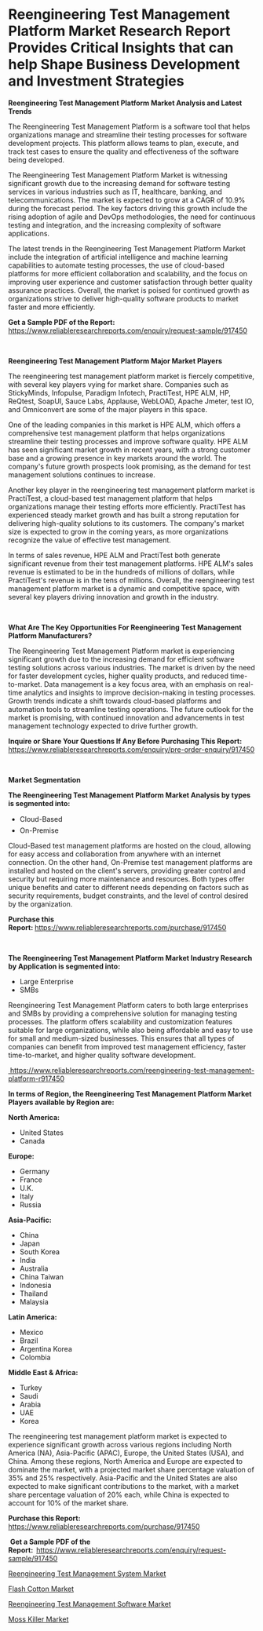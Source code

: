 <p><h1>Reengineering Test Management Platform Market Research Report Provides Critical Insights that can help Shape Business Development and Investment Strategies</h1></p><p><strong>Reengineering Test Management Platform Market Analysis and Latest Trends</strong></p>
<p><p>The Reengineering Test Management Platform is a software tool that helps organizations manage and streamline their testing processes for software development projects. This platform allows teams to plan, execute, and track test cases to ensure the quality and effectiveness of the software being developed.</p><p>The Reengineering Test Management Platform Market is witnessing significant growth due to the increasing demand for software testing services in various industries such as IT, healthcare, banking, and telecommunications. The market is expected to grow at a CAGR of 10.9% during the forecast period. The key factors driving this growth include the rising adoption of agile and DevOps methodologies, the need for continuous testing and integration, and the increasing complexity of software applications.</p><p>The latest trends in the Reengineering Test Management Platform Market include the integration of artificial intelligence and machine learning capabilities to automate testing processes, the use of cloud-based platforms for more efficient collaboration and scalability, and the focus on improving user experience and customer satisfaction through better quality assurance practices. Overall, the market is poised for continued growth as organizations strive to deliver high-quality software products to market faster and more efficiently.</p></p>
<p><strong>Get a Sample PDF of the Report:&nbsp;</strong> <a href="https://www.reliableresearchreports.com/enquiry/request-sample/917450">https://www.reliableresearchreports.com/enquiry/request-sample/917450</a></p>
<p>&nbsp;</p>
<p><strong>Reengineering Test Management Platform Major Market Players</strong></p>
<p><p>The reengineering test management platform market is fiercely competitive, with several key players vying for market share. Companies such as StickyMinds, Infopulse, Paradigm Infotech, PractiTest, HPE ALM, HP, ReQtest, SoapUI, Sauce Labs, Applause, WebLOAD, Apache Jmeter, test IO, and Omniconvert are some of the major players in this space.</p><p>One of the leading companies in this market is HPE ALM, which offers a comprehensive test management platform that helps organizations streamline their testing processes and improve software quality. HPE ALM has seen significant market growth in recent years, with a strong customer base and a growing presence in key markets around the world. The company's future growth prospects look promising, as the demand for test management solutions continues to increase.</p><p>Another key player in the reengineering test management platform market is PractiTest, a cloud-based test management platform that helps organizations manage their testing efforts more efficiently. PractiTest has experienced steady market growth and has built a strong reputation for delivering high-quality solutions to its customers. The company's market size is expected to grow in the coming years, as more organizations recognize the value of effective test management.</p><p>In terms of sales revenue, HPE ALM and PractiTest both generate significant revenue from their test management platforms. HPE ALM's sales revenue is estimated to be in the hundreds of millions of dollars, while PractiTest's revenue is in the tens of millions. Overall, the reengineering test management platform market is a dynamic and competitive space, with several key players driving innovation and growth in the industry.</p></p>
<p>&nbsp;</p>
<p><strong>What Are The Key Opportunities For Reengineering Test Management Platform Manufacturers?</strong></p>
<p><p>The Reengineering Test Management Platform market is experiencing significant growth due to the increasing demand for efficient software testing solutions across various industries. The market is driven by the need for faster development cycles, higher quality products, and reduced time-to-market. Data management is a key focus area, with an emphasis on real-time analytics and insights to improve decision-making in testing processes. Growth trends indicate a shift towards cloud-based platforms and automation tools to streamline testing operations. The future outlook for the market is promising, with continued innovation and advancements in test management technology expected to drive further growth.</p></p>
<p><strong>Inquire or Share Your Questions If Any Before Purchasing This Report:</strong> <a href="https://www.reliableresearchreports.com/enquiry/pre-order-enquiry/917450">https://www.reliableresearchreports.com/enquiry/pre-order-enquiry/917450</a></p>
<p>&nbsp;</p>
<p><strong>Market Segmentation</strong></p>
<p><strong>The Reengineering Test Management Platform Market Analysis by types is segmented into:</strong></p>
<p><ul><li>Cloud-Based</li><li>On-Premise</li></ul></p>
<p><p>Cloud-Based test management platforms are hosted on the cloud, allowing for easy access and collaboration from anywhere with an internet connection. On the other hand, On-Premise test management platforms are installed and hosted on the client's servers, providing greater control and security but requiring more maintenance and resources. Both types offer unique benefits and cater to different needs depending on factors such as security requirements, budget constraints, and the level of control desired by the organization.</p></p>
<p><strong>Purchase this Report:&nbsp;</strong><a href="https://www.reliableresearchreports.com/purchase/917450">https://www.reliableresearchreports.com/purchase/917450</a></p>
<p>&nbsp;</p>
<p><strong>The Reengineering Test Management Platform Market Industry Research by Application is segmented into:</strong></p>
<p><ul><li>Large Enterprise</li><li>SMBs</li></ul></p>
<p><p>Reengineering Test Management Platform caters to both large enterprises and SMBs by providing a comprehensive solution for managing testing processes. The platform offers scalability and customization features suitable for large organizations, while also being affordable and easy to use for small and medium-sized businesses. This ensures that all types of companies can benefit from improved test management efficiency, faster time-to-market, and higher quality software development.</p></p>
<p><a href="https://www.reliableresearchreports.com/reengineering-test-management-platform-r917450">&nbsp;https://www.reliableresearchreports.com/reengineering-test-management-platform-r917450</a></p>
<p><strong>In terms of Region, the Reengineering Test Management Platform Market Players available by Region are:</strong></p>
<p>
    <p> <strong> North America: </strong>
        <ul>
            <li>United States</li>
            <li>Canada</li>
        </ul>
        </p> 
    <p> <strong> Europe: </strong>
        <ul>
            <li>Germany</li>
            <li>France</li>
            <li>U.K.</li>
            <li>Italy</li>
            <li>Russia</li>
        </ul>
        </p> 
    <p> <strong> Asia-Pacific: </strong>
        <ul>
            <li>China</li>
            <li>Japan</li>
            <li>South Korea</li>
            <li>India</li>
            <li>Australia</li>
            <li>China Taiwan</li>
            <li>Indonesia</li>
            <li>Thailand</li>
            <li>Malaysia</li>
        </ul>
        </p> 
    <p> <strong> Latin America: </strong>
        <ul>
            <li>Mexico</li>
            <li>Brazil</li>
            <li>Argentina Korea</li>
            <li>Colombia</li>
        </ul>
        </p> 
    <p> <strong> Middle East & Africa: </strong>
        <ul>
            <li>Turkey</li>
            <li>Saudi</li>
            <li>Arabia</li>
            <li>UAE</li>
            <li>Korea</li>
        </ul>
    </p>
    </p>
<p><p>The reengineering test management platform market is expected to experience significant growth across various regions including North America (NA), Asia-Pacific (APAC), Europe, the United States (USA), and China. Among these regions, North America and Europe are expected to dominate the market, with a projected market share percentage valuation of 35% and 25% respectively. Asia-Pacific and the United States are also expected to make significant contributions to the market, with a market share percentage valuation of 20% each, while China is expected to account for 10% of the market share.</p></p>
<p><strong>Purchase this Report: </strong><a href="https://www.reliableresearchreports.com/purchase/917450">https://www.reliableresearchreports.com/purchase/917450</a></p>
<p>&nbsp;<strong>Get a Sample PDF of the Report:&nbsp;&nbsp;</strong><a href="https://www.reliableresearchreports.com/enquiry/request-sample/917450">https://www.reliableresearchreports.com/enquiry/request-sample/917450</a></p>
<p><strong></strong></p>
<p><p><a href="https://github.com/susanjprice2023/Market-Research-Report-List-1/blob/main/reengineering-test-management-system-market.md">Reengineering Test Management System Market</a></p><p><a href="https://www.linkedin.com/pulse/flash-cotton-market-size-examines-its-scope-primary-focus-growth-mfibc">Flash Cotton Market</a></p><p><a href="https://github.com/ElmoRunolfsson2023/Market-Research-Report-List-1/blob/main/reengineering-test-management-software-market.md">Reengineering Test Management Software Market</a></p><p><a href="https://www.linkedin.com/pulse/moss-killer-market-size-reflecting-forecast-till-2031-type-f0p1c">Moss Killer Market</a></p></p>